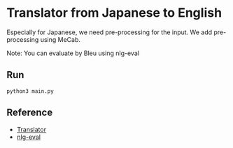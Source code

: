 # Translator from Japanese to English

Especially for Japanese, we need pre-processing for the input.
We add pre-processing using MeCab.

Note: You can evaluate by Bleu using nlg-eval

## Run
`python3 main.py`

## Reference
- [Translator](https://pytorch.org/tutorials/intermediate/seq2seq_translation_tutorial.html)
- [nlg-eval](https://github.com/Maluuba/nlg-eval)

